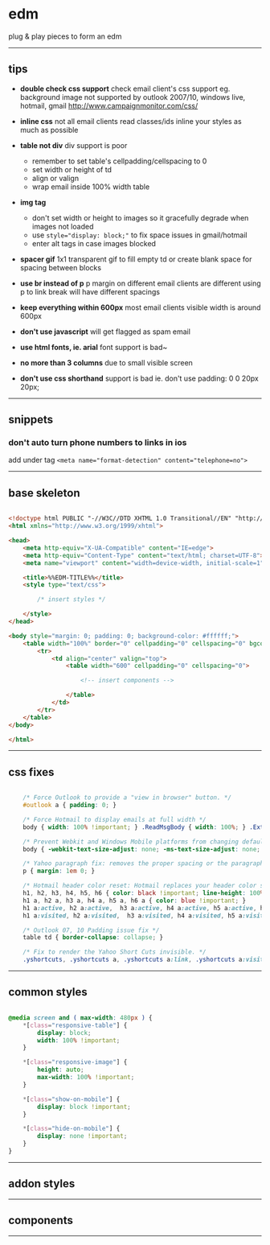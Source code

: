 


# edm

plug & play pieces to form an edm



---



## tips



-	**double check css support**
	check email client's css support
	eg. background image not supported by outlook 2007/10, windows live, hotmail, gmail
	http://www.campaignmonitor.com/css/

-	**inline css**
	not all email clients read classes/ids
	inline your styles as much as possible

-	**table not div**
	div support is poor
	-	remember to set table's cellpadding/cellspacing to 0
	-	set width or height of td
	-	align or valign
	-	wrap email inside 100% width table

-	**img tag**
	-	don't set width or height to images so it gracefully degrade when images not loaded
	-	use `style="display: block;"` to fix space issues in gmail/hotmail
	-	enter alt tags in case images blocked

-	**spacer gif**
	1x1 transparent gif to fill empty td or create blank space for spacing between blocks

-	**use br instead of p**
	p margin on different email clients are different
	using p to link break will have different spacings

-	**keep everything within 600px**
	most email clients visible width is around 600px

-	**don't use javascript**
	will get flagged as spam email

-	**use html fonts, ie. arial**
	font support is bad~

-	**no more than 3 columns**
	due to small visible screen

-	**don't use css shorthand**
	support is bad
	ie. don't use padding: 0 0 20px 20px;



---



## snippets



### don't auto turn phone numbers to links in ios

add under <head> tag
`<meta name="format-detection" content="telephone=no">`



---



## base skeleton

```html

<!doctype html PUBLIC "-//W3C//DTD XHTML 1.0 Transitional//EN" "http://www.w3.org/TR/xhtml1/DTD/xhtml1-transitional.dtd">
<html xmlns="http://www.w3.org/1999/xhtml">

<head>
	<meta http-equiv="X-UA-Compatible" content="IE=edge">
	<meta http-equiv="Content-Type" content="text/html; charset=UTF-8">
	<meta name="viewport" content="width=device-width, initial-scale=1">

	<title>%%EDM-TITLE%%</title>
	<style type="text/css">

		/* insert styles */

	</style>
</head>

<body style="margin: 0; padding: 0; background-color: #ffffff;">
	<table width="100%" border="0" cellpadding="0" cellspacing="0" bgcolor="#ffffff">
		<tr>
			<td align="center" valign="top">
				<table width="600" cellpadding="0" cellspacing="0">

					<!-- insert components -->

				</table>
			</td>
		</tr>
	</table>
</body>

</html>

```



---



## css fixes



```css

	/* Force Outlook to provide a "view in browser" button. */
	#outlook a { padding: 0; }

	/* Force Hotmail to display emails at full width */
	body { width: 100% !important; } .ReadMsgBody { width: 100%; } .ExternalClass { width: 100%; }

	/* Prevent Webkit and Windows Mobile platforms from changing default font sizes. */
	body { -webkit-text-size-adjust: none; -ms-text-size-adjust: none; }

	/* Yahoo paragraph fix: removes the proper spacing or the paragraph (p) tag. */
	p { margin: 1em 0; }

	/* Hotmail header color reset: Hotmail replaces your header color styles with a green color on H2, H3, H4, H5, and H6 tags. */
	h1, h2, h3, h4, h5, h6 { color: black !important; line-height: 100% !important; }
	h1 a, h2 a, h3 a, h4 a, h5 a, h6 a { color: blue !important; }
	h1 a:active, h2 a:active,  h3 a:active, h4 a:active, h5 a:active, h6 a:active { color: red !important; }
	h1 a:visited, h2 a:visited,  h3 a:visited, h4 a:visited, h5 a:visited, h6 a:visited { color: purple !important;	}

	/* Outlook 07, 10 Padding issue fix */
	table td { border-collapse: collapse; }

	/* Fix to render the Yahoo Short Cuts invisible. */
	.yshortcuts, .yshortcuts a, .yshortcuts a:link, .yshortcuts a:visited, .yshortcuts a:hover, .yshortcuts a span { color: black; text-decoration: none !important; border-bottom: none !important; background: none !important; }

```



---



## common styles



```css

@media screen and ( max-width: 480px ) {
	*[class="responsive-table"] {
		display: block;
		width: 100% !important;
	}

	*[class="responsive-image"] {
		height: auto;
		max-width: 100% !important;
	}

	*[class="show-on-mobile"] {
		display: block !important;
	}

	*[class="hide-on-mobile"] {
		display: none !important;
	}
}

```



---



## addon styles



---



## components



---
